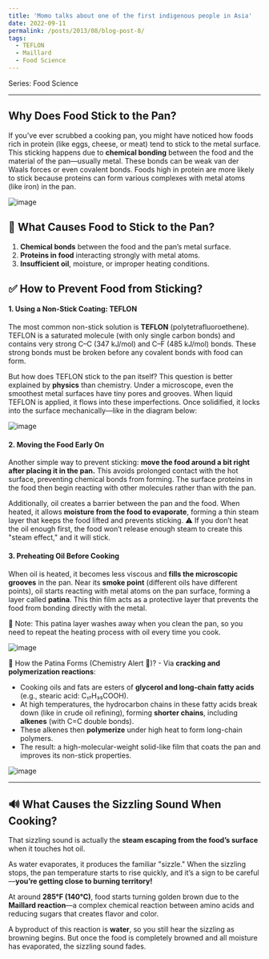 ```yaml
---
title: 'Momo talks about one of the first indigenous people in Asia'
date: 2022-09-11
permalink: /posts/2013/08/blog-post-8/
tags:
  - TEFLON
  - Maillard
  - Food Science
---
```

Series: Food Science

---

## Why Does Food Stick to the Pan?

If you’ve ever scrubbed a cooking pan, you might have noticed how foods rich in protein (like eggs, cheese, or meat) tend to stick to the metal surface.
This sticking happens due to **chemical bonding** between the food and the material of the pan—usually metal. These bonds can be weak van der Waals forces or even covalent bonds. Foods high in protein are more likely to stick because proteins can form various complexes with metal atoms (like iron) in the pan.

![image](https://github.com/user-attachments/assets/bd899708-8f99-4df5-808f-117fc32f4438)

## 🧪 What Causes Food to Stick to the Pan?

1. **Chemical bonds** between the food and the pan’s metal surface.
2. **Proteins in food** interacting strongly with metal atoms.
3. **Insufficient oil**, moisture, or improper heating conditions.

## ✅ How to Prevent Food from Sticking?

#### 1. **Using a Non-Stick Coating: TEFLON**

The most common non-stick solution is **TEFLON** (polytetrafluoroethene). TEFLON is a saturated molecule (with only single carbon bonds) and contains very strong C–C (347 kJ/mol) and C–F (485 kJ/mol) bonds. These strong bonds must be broken before any covalent bonds with food can form.

But how does TEFLON stick to the pan itself?
This question is better explained by **physics** than chemistry. Under a microscope, even the smoothest metal surfaces have tiny pores and grooves. When liquid TEFLON is applied, it flows into these imperfections. Once solidified, it locks into the surface mechanically—like in the diagram below:

![image](https://github.com/user-attachments/assets/956c7331-2bd3-4073-9211-3596d683acbe)

#### 2. **Moving the Food Early On**

Another simple way to prevent sticking: **move the food around a bit right after placing it in the pan.** This avoids prolonged contact with the hot surface, preventing chemical bonds from forming. The surface proteins in the food then begin reacting with other molecules rather than with the pan.

Additionally, oil creates a barrier between the pan and the food. When heated, it allows **moisture from the food to evaporate**, forming a thin steam layer that keeps the food lifted and prevents sticking.
⚠️ If you don’t heat the oil enough first, the food won’t release enough steam to create this "steam effect," and it will stick.

#### 3. **Preheating Oil Before Cooking**

When oil is heated, it becomes less viscous and **fills the microscopic grooves** in the pan. Near its **smoke point** (different oils have different points), oil starts reacting with metal atoms on the pan surface, forming a layer called **patina**. This thin film acts as a protective layer that prevents the food from bonding directly with the metal.

🧽 Note: This patina layer washes away when you clean the pan, so you need to repeat the heating process with oil every time you cook.

![image](https://github.com/user-attachments/assets/600eb39c-8acf-4ea3-9117-6fc31cf8808e)

🔬 How the Patina Forms (Chemistry Alert 🚨)? - Via **cracking and polymerization reactions**:

* Cooking oils and fats are esters of **glycerol and long-chain fatty acids** (e.g., stearic acid: C₁₇H₃₅COOH).
* At high temperatures, the hydrocarbon chains in these fatty acids break down (like in crude oil refining), forming **shorter chains**, including **alkenes** (with C=C double bonds).
* These alkenes then **polymerize** under high heat to form long-chain polymers.
* The result: a high-molecular-weight solid-like film that coats the pan and improves its non-stick properties.
  
![image](https://github.com/user-attachments/assets/587250a7-309f-4294-ab72-6e50bba80c73)

---

## 🔊 What Causes the Sizzling Sound When Cooking?

That sizzling sound is actually the **steam escaping from the food’s surface** when it touches hot oil.

As water evaporates, it produces the familiar "sizzle." When the sizzling stops, the pan temperature starts to rise quickly, and it’s a sign to be careful—**you’re getting close to burning territory!**

At around **285°F (140°C)**, food starts turning golden brown due to the **Maillard reaction**—a complex chemical reaction between amino acids and reducing sugars that creates flavor and color.

A byproduct of this reaction is **water**, so you still hear the sizzling as browning begins. But once the food is completely browned and all moisture has evaporated, the sizzling sound fades.


